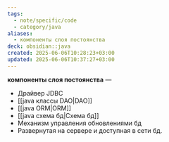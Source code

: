 ```yaml
---
tags:
  - note/specific/code
  - category/java
aliases:
  - компоненты слоя постоянства
deck: obsidian::java
created: 2025-06-06T10:28:23+03:00
updated: 2025-06-06T10:37:27+03:00
---
```


**компоненты слоя постоянства**
—
- Драйвер JDBC
- [[java классы DAO|DAO]]
- [[java ORM|ORM]]
- [[java схема бд|Схема бд]]
- Механизм управления обновлениями бд
- Развернутая на сервере и доступная в сети бд.
